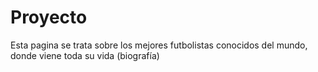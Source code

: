# Proyecto
Esta pagina se trata sobre los mejores futbolistas conocidos del mundo, donde viene toda su vida (biografía)
